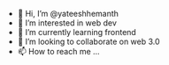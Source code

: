 - 👋 Hi, I’m @yateeshhemanth
- 👀 I’m interested in web dev
- 🌱 I’m currently learning frontend
- 💞️ I’m looking to collaborate on web 3.0
- 📫 How to reach me ... 

<!---
yateeshhemanth/yateeshhemanth is a ✨ special ✨ repository because its `README.md` (this file) appears on your GitHub profile.
You can click the Preview link to take a look at your changes.
--->
